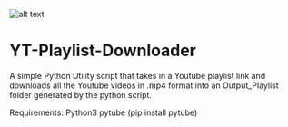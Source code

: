 ![alt text](https://i.imgur.com/X7ewg3w.png)

# YT-Playlist-Downloader
A simple Python Utility script that takes in a Youtube playlist link and downloads all the Youtube videos in .mp4 format into an Output_Playlist folder generated by the python script.

Requirements:
Python3
pytube (pip install pytube)
